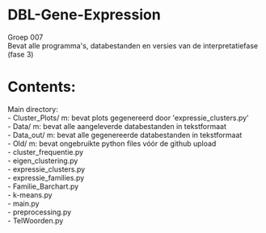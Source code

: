 # DBL-Gene-Expression
Groep 007<br>
Bevat alle programma's, databestanden en versies van de interpretatiefase (fase 3)

# Contents:
   Main directory:<br>
     - Cluster_Plots/ m: bevat plots gegenereerd door 'expressie_clusters.py'<br>
     - Data/ m: bevat alle aangeleverde databestanden in tekstformaat<br>
     - Data_out/ m: bevat alle gegenereerde databestanden in tekstformaat<br>
     - Old/ m: bevat ongebruikte python files vóór de github upload<br>
     - cluster_frequentie.py<br>
     - eigen_clustering.py<br>
     - expressie_clusters.py<br>
     - expressie_families.py<br>
     - Familie_Barchart.py<br>
     - k-means.py<br>
     - main.py<br>
     - preprocessing.py<br>
     - TelWoorden.py<br>
